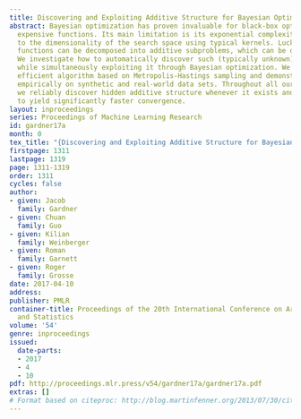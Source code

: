 ```yaml
---
title: Discovering and Exploiting Additive Structure for Bayesian Optimization
abstract: Bayesian optimization has proven invaluable for black-box optimization of
  expensive functions. Its main limitation is its exponential complexity with respect
  to the dimensionality of the search space using typical kernels. Luckily, many objective
  functions can be decomposed into additive subproblems, which can be optimized independently.
  We investigate how to automatically discover such (typically unknown) additive structure
  while simultaneously exploiting it through Bayesian optimization. We propose an
  efficient algorithm based on Metropolis-Hastings sampling and demonstrate its efficacy
  empirically on synthetic and real-world data sets. Throughout all our experiments
  we reliably discover hidden additive structure whenever it exists and exploit it
  to yield significantly faster convergence.
layout: inproceedings
series: Proceedings of Machine Learning Research
id: gardner17a
month: 0
tex_title: "{Discovering and Exploiting Additive Structure for Bayesian Optimization}"
firstpage: 1311
lastpage: 1319
page: 1311-1319
order: 1311
cycles: false
author:
- given: Jacob
  family: Gardner
- given: Chuan
  family: Guo
- given: Kilian
  family: Weinberger
- given: Roman
  family: Garnett
- given: Roger
  family: Grosse
date: 2017-04-10
address: 
publisher: PMLR
container-title: Proceedings of the 20th International Conference on Artificial Intelligence
  and Statistics
volume: '54'
genre: inproceedings
issued:
  date-parts:
  - 2017
  - 4
  - 10
pdf: http://proceedings.mlr.press/v54/gardner17a/gardner17a.pdf
extras: []
# Format based on citeproc: http://blog.martinfenner.org/2013/07/30/citeproc-yaml-for-bibliographies/
---
```

